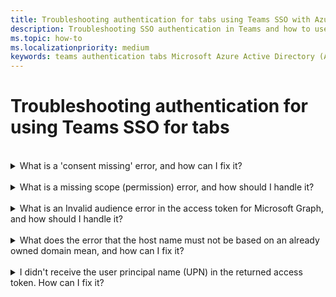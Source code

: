 ```yaml
---
title: Troubleshooting authentication for tabs using Teams SSO with Azure AD
description: Troubleshooting SSO authentication in Teams and how to use it in tabs
ms.topic: how-to
ms.localizationpriority: medium
keywords: teams authentication tabs Microsoft Azure Active Directory (Azure AD)
---
```

# Troubleshooting authentication for using Teams SSO for tabs

<br>

<details>
<summary>What is a 'consent missing' error, and how can I fix it?</summary>
<br>
When Azure AD receives a request for accessing a Microsoft Graph resource, it checks if the user (or tenant administrator) have given consent for this resource. If there's no record of consent from the user or administrator, Azure AD sends an error message to your web service.

Your code must tell the client (for example, in the body of a 403 Forbidden response) how to handle the error:

- If the tab app needs Microsoft Graph scopes for which only an administrator can give consent, your code should throw an error.
- If the only scopes that are needed can be consented to by the user, then your code should fall back to an alternate system of user authentication.

</details>
<br>
<details>
<summary>What is a missing scope (permission) error, and how should I handle it?</summary>
<br>
This kind of error should be seen only in development. To handle this error, your server-side code should send a 403 Forbidden response to the client, which should log the error to the console or record it in a log.
</details>
<br>
<details>
<summary>What is an Invalid audience error in the access token for Microsoft Graph, and how should I handle it?</summary>
<br>
The server-side code should send a 403 Forbidden response to the client to show a message to the user, and possibly log the error to the console or record it in a log.
</details>
<br>
<details>
<summary>What does the error that the host name must not be based on an already owned domain mean, and how can I fix it?</summary>
<br>
You can get this error in one of the two scenarios:

1. The custom domain is not added to Azure AD. To add custom domain to Azure AD and register it, follow the [add a custom domain name to Azure AD](/azure/active-directory/fundamentals/add-custom-domain) procedure, and then follow the steps to [Configure scope for access token](tab-sso-register-aad.md#configure-scope-for-access-token) again.
1. You are not signed in with Administrator credentials in the Microsoft 365 tenancy. Sign-in to Microsoft 365 as an administrator.

</details>
<br>
<details>
<summary>I didn't receive the  user principal name (UPN) in the returned access token. How can I fix it?</summary>
<br>
You can add UPN as an [optional claim](/azure/active-directory/develop/active-directory-optional-claims) in Azure AD.
<details>
<summary>Does Graph API work in Postman?</summary>
<br>
You can use the Microsoft Graph Postman collection with Microsoft Graph APIs.

For more information, please see [Use Postman with the Microsoft Graph API](/graph/use-postman).
</details>
<br>
<details>
<summary>Does Graph API work in Microsoft Graph explorer?</summary>
<br>
Yes, Graph API works in Microsoft Graph explorer.

For more information, please see [Graph explorer](https://developer.microsoft.com/graph/graph-explorer).

</details>
<br>
<details>
<summary>How can I resolve the generic error I get when I run the tab app?</summary>
<br>
A generic error may show up when one or more of app configurations made in Azure AD are incorrect. To resolve this error, check if the app details configured in your code and Teams manifest matches the values in Azure AD.

The following image shows an example of the app details configured in Azure AD.

:::image type="content" source="../../../assets/images/authentication/teams-sso-tabs/azure-app-details.png" alt-text="App configuration values in Azure AD" border="false":::

- **App ID**: The app ID you generated in Azure AD should be the same in the code and in Teams manifest file. Check the app ID in Teams manifest matches the **Application (client) ID** in Azure AD.

- **App secret**: The app secret configured in the backend of your app should match the **Client credentials** in Azure AD.
    You should also check if the client secret is expired.

- **Application ID URI**: The app ID URI in the code and in Teams app manifest file should match the **Application ID URI** in Azure AD.

- **App permissions**: Check if the permissions you defined in the scope are as per your app requirement. If so, check if they were granted to the user in the access token.

- **Admin consent**: If any scope requires admin consent, check if the consent was granted for the particular scope to the user.

In addition, inspect the access token that was sent to the tab if the following values are correct:

- **Audience (aud)**: Check if the app ID in the token is correct as given in Azure AD.
- **Tenant Id(tid)**: Check if the tenant mentioned in the token is correct.
- **User identity (preferred_username)**: Check if the user identity matches the username in the request for access token for the scope that the current user wants to access.
- **Scopes (scp)**: Check if the scope for which the access token is requested is correct, and as defined in Azure AD.
- **Azure AD version 1.0 or 2.0 (ver)**: Check if Azure AD version is correct.

You can use [JWT](https://jwt.ms) for inspecting the token.

</details>

